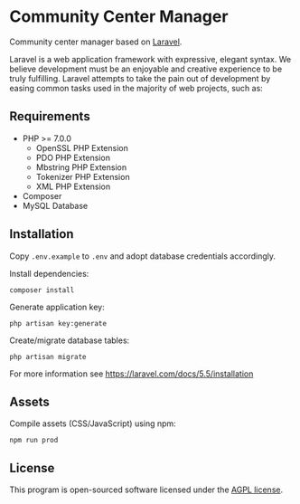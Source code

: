 Community Center Manager
========================

Community center manager based on [Laravel](https://laravel.com/).

Laravel is a web application framework with expressive, elegant syntax. We believe development must be an enjoyable and creative experience to be truly fulfilling. Laravel attempts to take the pain out of development by easing common tasks used in the majority of web projects, such as:

Requirements
------------

* PHP >= 7.0.0
    * OpenSSL PHP Extension
    * PDO PHP Extension
    * Mbstring PHP Extension
    * Tokenizer PHP Extension
    * XML PHP Extension
* Composer
* MySQL Database

Installation
------------

Copy `.env.example` to `.env` and adopt database credentials accordingly.

Install dependencies:

    composer install

Generate application key:

    php artisan key:generate

Create/migrate database tables:

    php artisan migrate

For more information see https://laravel.com/docs/5.5/installation

Assets
------

Compile assets (CSS/JavaScript) using npm:

    npm run prod

License
-------

This program is open-sourced software licensed under the [AGPL license](https://www.gnu.org/licenses/agpl-3.0.en.html).
